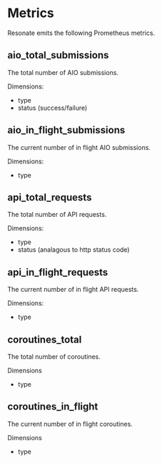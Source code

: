 # Metrics

Resonate emits the following Prometheus metrics.

## aio_total_submissions

The total number of AIO submissions.

Dimensions:
- type
- status (success/failure)

## aio_in_flight_submissions

The current number of in flight AIO submissions.

Dimensions:
- type

## api_total_requests

The total number of API requests.

Dimensions:
- type
- status (analagous to http status code)

## api_in_flight_requests

The current number of in flight API requests.

Dimensions:
- type

## coroutines_total

The total number of coroutines.

Dimensions
- type

## coroutines_in_flight

The current number of in flight coroutines.

Dimensions
- type
